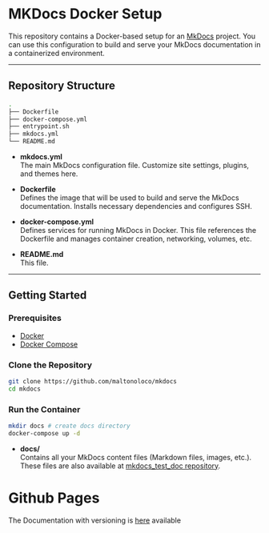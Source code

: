 # MKDocs Docker Setup

This repository contains a Docker-based setup for an [MkDocs](https://www.mkdocs.org/) project. You can use this configuration to build and serve your MkDocs documentation in a containerized environment.

---

## Repository Structure

```bash
.
├── Dockerfile
├── docker-compose.yml
├── entrypoint.sh
├── mkdocs.yml
└── README.md
```

- **mkdocs.yml**  
  The main MkDocs configuration file. Customize site settings, plugins, and themes here.

- **Dockerfile**  
  Defines the image that will be used to build and serve the MkDocs documentation. Installs necessary dependencies and configures SSH.

- **docker-compose.yml**  
  Defines services for running MkDocs in Docker. This file references the Dockerfile and manages container creation, networking, volumes, etc.

- **README.md**  
  This file.

---

## Getting Started

### Prerequisites

- [Docker](https://www.docker.com/)
- [Docker Compose](https://docs.docker.com/compose/)

### Clone the Repository

```bash
git clone https://github.com/maltonoloco/mkdocs
cd mkdocs
```


### Run the Container

```bash
mkdir docs # create docs directory
docker-compose up -d
```

- **docs/**  
  Contains all your MkDocs content files (Markdown files, images, etc.). These files are also available at [mkdocs_test_doc repository](https://github.com/maltonoloco/mkdocs_test_doc).

# Github Pages

The Documentation with versioning is [here](https://maltonoloco.github.io/mkdocs_test_doc/) available